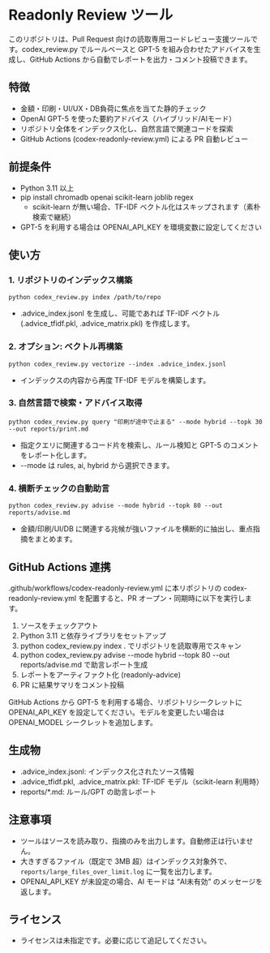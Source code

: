 # Readonly Review ツール

このリポジトリは、Pull Request 向けの読取専用コードレビュー支援ツールです。codex_review.py でルールベースと GPT-5 を組み合わせたアドバイスを生成し、GitHub Actions から自動でレポートを出力・コメント投稿できます。

## 特徴
- 金額・印刷・UI/UX・DB負荷に焦点を当てた静的チェック
- OpenAI GPT-5 を使った要約アドバイス（ハイブリッド/AIモード）
- リポジトリ全体をインデックス化し、自然言語で関連コードを探索
- GitHub Actions (codex-readonly-review.yml) による PR 自動レビュー

## 前提条件
- Python 3.11 以上
- pip install chromadb openai scikit-learn joblib regex
  - scikit-learn が無い場合、TF-IDF ベクトル化はスキップされます（素朴検索で継続）
- GPT-5 を利用する場合は OPENAI_API_KEY を環境変数に設定してください

## 使い方
### 1. リポジトリのインデックス構築
    python codex_review.py index /path/to/repo
- .advice_index.jsonl を生成し、可能であれば TF-IDF ベクトル (.advice_tfidf.pkl, .advice_matrix.pkl) を作成します。

### 2. オプション: ベクトル再構築
    python codex_review.py vectorize --index .advice_index.jsonl
- インデックスの内容から再度 TF-IDF モデルを構築します。

### 3. 自然言語で検索・アドバイス取得
    python codex_review.py query "印刷が途中で止まる" --mode hybrid --topk 30 --out reports/print.md
- 指定クエリに関連するコード片を検索し、ルール検知と GPT-5 のコメントをレポート化します。
- --mode は rules, ai, hybrid から選択できます。

### 4. 横断チェックの自動助言
    python codex_review.py advise --mode hybrid --topk 80 --out reports/advise.md
- 金額/印刷/UI/DB に関連する兆候が強いファイルを横断的に抽出し、重点指摘をまとめます。

## GitHub Actions 連携
.github/workflows/codex-readonly-review.yml に本リポジトリの codex-readonly-review.yml を配置すると、PR オープン・同期時に以下を実行します。
1. ソースをチェックアウト
2. Python 3.11 と依存ライブラリをセットアップ
3. python codex_review.py index . でリポジトリを読取専用でスキャン
4. python codex_review.py advise --mode hybrid --topk 80 --out reports/advise.md で助言レポート生成
5. レポートをアーティファクト化 (readonly-advice)
6. PR に結果サマリをコメント投稿

GitHub Actions から GPT-5 を利用する場合、リポジトリシークレットに OPENAI_API_KEY を設定してください。モデルを変更したい場合は OPENAI_MODEL シークレットを追加します。

## 生成物
- .advice_index.jsonl: インデックス化されたソース情報
- .advice_tfidf.pkl, .advice_matrix.pkl: TF-IDF モデル（scikit-learn 利用時）
- reports/*.md: ルール/GPT の助言レポート

## 注意事項
- ツールはソースを読み取り、指摘のみを出力します。自動修正は行いません。
- 大きすぎるファイル（既定で 3MB 超）はインデックス対象外で、`reports/large_files_over_limit.log` に一覧を出力します。
- OPENAI_API_KEY が未設定の場合、AI モードは “AI未有効” のメッセージを返します。

## ライセンス
- ライセンスは未指定です。必要に応じて追記してください。
